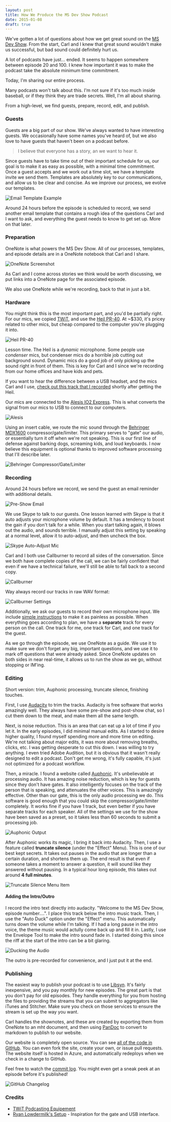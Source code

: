 ```yaml
---
layout: post
title: How We Produce the MS Dev Show Podcast
date: 2015-01-08
draft: true
---
```


We've gotten a lot of questions about how we get great sound on the [MS Dev Show](http://msdevshow.com). From the start, Carl and I knew that great sound wouldn't make us successful, but bad sound could definitely hurt us.

A lot of podcasts have just... ended. It seems to happen somewhere between episode 20 and 100. I knew how important it was to make the podcast take the absolute minimum time commitment.

Today, I'm sharing our entire process.

Many podcasts won't talk about this. I'm not sure if it's too much inside baseball, or if they think they are trade secrets. Well, I'm all about sharing.

From a high-level, we find guests, prepare, record, edit, and publish.

### Guests

Guests are a big part of our show. We've always wanted to have interesting guests. We occasionally have some names you've heard of, but we also love to have guests that haven't been on a podcast before.

>I believe that everyone has a story, an we want to hear it.

Since guests have to take time out of their important schedule for us, our goal is to make it as easy as possible, with a minimal time commitment. Once a guest accepts and we work out a time slot, we have a template invite we send them. Templates are absolutely key to our communications, and allow us to be clear and concise. As we improve our process, we evolve our templates.

![Email Template Example](email-template.png)

Around 24 hours before the episode is scheduled to record, we send another email template that contains a rough idea of the questions Carl and I want to ask, and everything the guest needs to know to get set up. More on that later.

### Preparation

OneNote is what powers the MS Dev Show. All of our processes, templates, and episode details are in a OneNote notebook that Carl and I share.

![OneNote Screenshot](onenote.gif)

As Carl and I come across stories we think would be worth discussing, we put links into a OneNote page for the associated episode.

We also use OneNote while we're recording, back to that in just a bit.

### Hardware

You might think this is the most important part, and you'd be partially right. For our mics, we copied [TWiT](http://twit.tv/), and use the [Heil PR-40](http://www.amazon.com/gp/product/B00PQYBRNY?tag=ytechie-20). At ~$330, it's pricey related to other mics, but cheap compared to the computer you're plugging it into.

![Heil PR-40](heil-pr-40.jpg)

Lesson time. The Heil is a *dynamic* microphone. Some people use *condenser* mics, but condenser mics do a horrible job cutting out background sound. Dynamic mics do a good job of only picking up the sound right in front of them. This is key for Carl and I since we're recording from our home offices and have kids and pets.

If you want to hear the difference between a USB headset, and the mics Carl and I use, [check out this track that I recorded](https://soundcloud.com/ytechie/headset-vs-heil-pr40-sound-check) shortly after getting the Heil.

Our mics are connected to the [Alesis IO2 Express](http://www.amazon.com/gp/product/B003HR30FU/?tag=ytechie-20). This is what converts the signal from our mics to USB to connect to our computers.

![Alesis](alesis-interface.jpg)

Using an insert cable, we route the mic sound through the [Behringer MDX1600](http://www.amazon.com/gp/product/B0002E4ZJ6/?tag=ytechie-20) compressor/gate/limiter. This primary serves to "gate" our audio, or essentially turn it off when we're not speaking. This is our first line of defense against barking dogs, screaming kids, and loud keyboards. I now believe this equipment is optional thanks to improved software processing that I'll describe later.

![Behringer Compressor/Gate/Limiter](behringer-gate.jpg)

### Recording

Around 24 hours before we record, we send the guest an email reminder with additional details.

![Pre-Show Email](pre-show-email.gif)

We use Skype to talk to our guests. One lesson learned with Skype is that it auto adjusts your microphone volume by default. It has a tendency to boost the  gain if you don't talk for a while. When you start talking again, it blows out the audio, and sounds terrible. I manually adjust this setting by speaking at a normal level, allow it to auto-adjust, and then uncheck the box.

![Skype Auto-Adjust Mic](skype-auto-adjust.gif)

Carl and I both use Callburner to record all sides of the conversation. Since we both have complete copies of the call, we can be fairly confident that even if we have a technical failure, we'll still be able to fall back to a second copy.

![Callburner](callburner.png)

Way always record our tracks in raw WAV format:

![Callburner Settings](callburner-settings.png)

Additionally, we ask our guests to record their own microphone input. We include [simple instructions](http://msdevshow.com/guest/) to make it as painless as possible. When everything goes according to plan, we have a **separate** track for every person on the call. One track for me, one track for Carl, and one track for the guest.

As we go through the episode, we use OneNote as a guide. We use it to make sure we don't forget any big, important questions, and we use it to mark off questions that were already asked. Since OneNote updates on both sides in near real-time, it allows us to run the show as we go, without stopping or IM'ing.

### Editing

Short version: trim, Auphonic processing, truncate silence, finishing touches.

First, I use [Audacity](http://audacity.sourceforge.net/) to trim the tracks. Audacity is free software that works amazingly well. They always have some pre-show and post-show chat, so I cut them down to the meat, and make them all the same length.

Next, is noise reduction. This is an area that can eat up a lot of time if you let it. In the early episodes, I did minimal manual edits. As I started to desire higher quality, I found myself spending more and more time on editing. We're not talking about major edits, it was more about removing breaths, clicks, etc. I was getting desperate to cut this down. I was willing to try anything. I even tried Adobe Audition, but it is obvious that it wasn't really designed to edit a podcast. Don't get me wrong, it's fully capable, it's just not optimized for a podcast workflow.

Then, a miracle. I found a website called [Auphonic](https://auphonic.com/). It's unbelievable at processing audio. It has amazing noise reduction, which is key for guests since they don't have gates. It also intelligently focuses on the track of the person that is speaking, and attenuates the other voices. This is amazingly effective. Other than our gate, this is the only audio processing we do. This software is good enough that you could skip the compressor/gate/limiter completely. It works fine if you have 1 track, but even better if you have separate tracks for each speaker. All of the settings we use for the show have been saved as a preset, so it takes less than 60 seconds to submit a processing job.

![Auphonic Output](auphonic-output.gif)

After Auphonic works its magic, I bring it back into Audacity. Then, I use a feature called **truncate silence** (under the "Effect" Menu). This is one of our best kept secrets. It takes out pauses in the audio that are longer than a certain duration, and shortens them up. The end result is that even if someone takes a moment to answer a question, it will sound like they answered without pausing. In a typical hour long episode, this takes out around **4 full minutes**.

![Truncate Silence Menu Item](truncate-silence-menu-option.png)

#### Adding the Intro/Outro

I record the intro text directly into audacity. "Welcome to the MS Dev Show, episode number....". I place this track below the intro music track. Then, I use the "Auto Duck" option under the "Effect" menu. This automatically turns down the volume while I'm talking. If I had a long pause in the intro voice, the theme music would actully come back up and fill it in. Lastly, I use the Envelope Tool to make the intro sound fade in. I started doing this since the riff at the start of the intro can be a bit glaring.

![Ducking the Audio](theme-and-intro-text.png)

The outro is pre-recorded for convenience, and I just put it at the end.

### Publishing

The easiest way to publish your podcast is to use [Libsyn](https://www.libsyn.com/). It's fairly inexpensive, and you pay monthly for new episodes. The great part is that you don't pay for old episodes. They handle everything for you from hosting the files to providing the streams that you can submit to aggregators like iTunes and Stitcher. Make sure you check on those services to ensure the stream is set up the way you want.

Carl handles the shownotes, and these are created by exporting them from OneNote to an mht document, and then using [PanDoc](http://johnmacfarlane.net/pandoc/) to convert to markdown to publish to our website.

Our website is completely open source. You can see [all of the code in GitHub](https://github.com/ytechie/msdevshow). You can even fork the site, create your own, or issue pull requests. The website itself is hosted in Azure, and automatically redeploys when we check in a change to GitHub.

Feel free to watch the [commit log](https://github.com/ytechie/msdevshow/commits/master). You might even get a sneak peek at an episode before it's published!

![GitHub Changelog](github-log.gif)

### Credits

* [TWiT Podcasting Equipement](http://twit.tv/podcastequipment)
* [Ryan Lowdermilk's Setup](http://ryanlowdermilk.com/2012/08/the-secret-behind-exceptional-podcast-audio/) - Inspiration for the gate and USB interface.